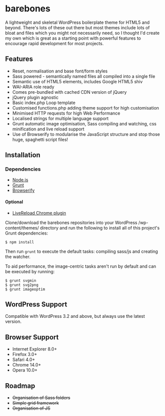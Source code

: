 # barebones

A lightweight and skeletal WordPress boilerplate theme for HTML5 and beyond. There's lots of these out there but most themes include lots of bloat and files which you might not necessarily need, so I thought I'd create my own which is great as a starting point with powerful features to encourage rapid development for most projects.

## Features

* Reset, normalisation and base font/form styles
* Sass powered - semantically named files all compiled into a single file
* Semantic use of HTML5 elements, includes Google HTML5 shiv
* WAI-ARIA role ready
* Comes pre-bundled with cached CDN version of jQuery
* jQuery plugin agnostic
* Basic index.php Loop template
* Customised functions.php adding theme support for high customisation
* Minimised HTTP requests for high Web Performance
* Localised strings for multiple language support
* Grunt automatic image optimisation, Sass compiling and watching, css minification and live reload support
* Use of Browserify to modularise the JavaScript structure and stop those huge, spaghetti script files!

## Installation

### Dependencies

* [Node.js](http://nodejs.org)
* [Grunt](http://gruntjs.com)
* [Browserify](http://browserify.org)

#### Optional

* [LiveReload Chrome plugin](https://chrome.google.com/webstore/detail/livereload/jnihajbhpnppcggbcgedagnkighmdlei)

Clone/download the barebones repositories into your WordPress /wp-content/themes/ directory and run the following to install all of this project's Grunt dependencies:

    $ npm install

Then run `grunt` to execute the default tasks: compiling sass/js and creating the watcher.

To aid performance, the image-centric tasks aren't run by default and can be executed by running:

    $ grunt svgmin
    $ grunt svg2png
    $ grunt imageoptim

## WordPress Support

Compatible with WordPress 3.2 and above, but always use the latest version.

## Browser Support

* Internet Explorer 8.0+
* Firefox 3.0+
* Safari 4.0+
* Chrome 14.0+
* Opera 10.0+


## Roadmap

* ~~Organisation of Sass folders~~
* ~~Simple grid framework~~
* ~~Organisation of JS~~
